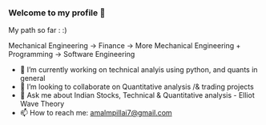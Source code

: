### Welcome to my profile 👋
My path so far : :)

Mechanical Engineering -> Finance -> More Mechanical Engineering + Programming -> Software Engineering 


- 🔭 I’m currently working on technical analyis using python, and quants in general 
- 👯 I’m looking to collaborate on Quantitative analysis /& trading projects 
- 💬 Ask me about Indian Stocks, Technical & Quantitative analysis - Elliot Wave Theory
- 📫 How to reach me: amalmpillai7@gmail.com
